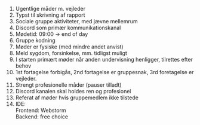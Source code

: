1. Ugentlige måder m. vejleder
2. Typst til skrivning af rapport
3. Sociale gruppe aktiviteter, med jævne mellemrum
4. Discord som primær kommunikationskanal
5. Mødetid: 09:00 -> end of day
6. Gruppe kodning
7. Møder er fysiske (med mindre andet anvist)
8. Meld sygdom, forsinkelse, mm. tidligst muligt
9. I starten primært møder når anden undervisning henligger, tilrettes efter behov
10. 1st fortagelse forbigås, 2nd fortagelse er gruppesnak, 3rd foretagelse er vejleder.
11. Strengt profesionelle måder (pauser tilladt)
12. Discord kanalen skal holdes ren og profesionel
13. Referat af møder hvis gruppemedlem ikke tilstede
14. IDE:  
     Frontend: Webstorm  
     Backend: free choice  

